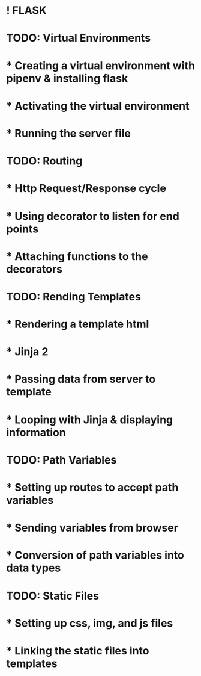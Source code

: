
# ! FLASK

#

# TODO: Virtual Environments
#       * Creating a virtual environment with pipenv & installing flask
#       * Activating the virtual environment
#       * Running the server file

# TODO: Routing
#       * Http Request/Response cycle
#       * Using decorator to listen for end points
#       * Attaching functions to the decorators

# TODO: Rending Templates
#       * Rendering a template html
#       * Jinja 2
#       * Passing data from server to template
#       * Looping with Jinja & displaying information

# TODO: Path Variables
#       * Setting up routes to accept path variables
#       * Sending variables from browser
#       * Conversion of path variables into data types

# TODO: Static Files
#       * Setting up css, img, and js files
#       * Linking the static files into templates

